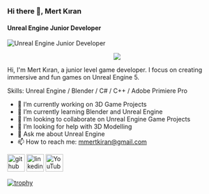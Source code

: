 ### Hi there 👋, Mert Kıran
#### Unreal Engine Junior Developer
![Unreal Engine Junior Developer](https://d3kjluh73b9h9o.cloudfront.net/original/3X/5/b/5b308f32281f0a4b980ad3e884a8e3b0c693111c.jpeg)
<p align="center"><img src="https://i.imgur.com/A6bWGFl.gif"/>
  
Hi, I'm Mert Kıran, a junior level game developer. I focus on creating immersive and fun games on Unreal Engine 5.

Skills: Unreal Engine / Blender / C# / C++ / Adobe Primiere Pro

- 🔭 I’m currently working on 3D Game Projects 
- 🌱 I’m currently learning Blender and Unreal Engine 
- 👯 I’m looking to collaborate on Unreal Engine Game Projects 
- 🤔 I’m looking for help with 3D Modelling 
- 💬 Ask me about Unreal Engine 
- 📫 How to reach me: mmertkiran@gmail.com 


[<img src='https://cdn.jsdelivr.net/npm/simple-icons@3.0.1/icons/github.svg' alt='github' height='40'>](https://github.com/MertKirann)  [<img src='https://cdn.jsdelivr.net/npm/simple-icons@3.0.1/icons/linkedin.svg' alt='linkedin' height='40'>](https://www.linkedin.com/in/mertkiran/)  [<img src='https://cdn.jsdelivr.net/npm/simple-icons@3.0.1/icons/youtube.svg' alt='YouTube' height='40'>](https://www.youtube.com/channel/https://www.youtube.com/channel/UCc0gYhZ5860DyqBkKCKYIgw)  

[![trophy](https://github-profile-trophy.vercel.app/?username=MertKirann)](https://github.com/ryo-ma/github-profile-trophy)

